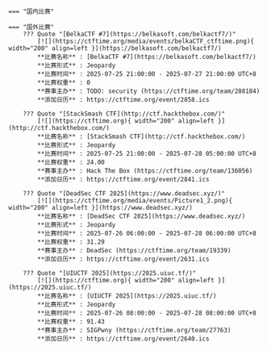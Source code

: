     === "国内比赛"
    
    === "国外比赛"
        ??? Quote "[BelkaCTF #7](https://belkasoft.com/belkactf7/)"  
            [![](https://ctftime.org/media/events/belkaCTF_ctftime.png){ width="200" align=left }](https://belkasoft.com/belkactf7/)  
            **比赛名称** : [BelkaCTF #7](https://belkasoft.com/belkactf7/)  
            **比赛形式** : Jeopardy  
            **比赛时间** : 2025-07-25 21:00:00 - 2025-07-27 21:00:00 UTC+8  
            **比赛权重** : 0  
            **赛事主办** : TODO: security (https://ctftime.org/team/288184)  
            **添加日历** : https://ctftime.org/event/2858.ics  
            
        ??? Quote "[StackSmash CTF](http://ctf.hackthebox.com/)"  
            [![](https://ctftime.org){ width="200" align=left }](http://ctf.hackthebox.com/)  
            **比赛名称** : [StackSmash CTF](http://ctf.hackthebox.com/)  
            **比赛形式** : Jeopardy  
            **比赛时间** : 2025-07-25 21:00:00 - 2025-07-28 05:00:00 UTC+8  
            **比赛权重** : 24.00  
            **赛事主办** : Hack The Box (https://ctftime.org/team/136056)  
            **添加日历** : https://ctftime.org/event/2841.ics  
            
        ??? Quote "[DeadSec CTF 2025](https://www.deadsec.xyz/)"  
            [![](https://ctftime.org/media/events/Picture1_2.png){ width="200" align=left }](https://www.deadsec.xyz/)  
            **比赛名称** : [DeadSec CTF 2025](https://www.deadsec.xyz/)  
            **比赛形式** : Jeopardy  
            **比赛时间** : 2025-07-26 06:00:00 - 2025-07-28 06:00:00 UTC+8  
            **比赛权重** : 31.29  
            **赛事主办** : DeadSec (https://ctftime.org/team/19339)  
            **添加日历** : https://ctftime.org/event/2631.ics  
            
        ??? Quote "[UIUCTF 2025](https://2025.uiuc.tf/)"  
            [![](https://ctftime.org){ width="200" align=left }](https://2025.uiuc.tf/)  
            **比赛名称** : [UIUCTF 2025](https://2025.uiuc.tf/)  
            **比赛形式** : Jeopardy  
            **比赛时间** : 2025-07-26 08:00:00 - 2025-07-28 08:00:00 UTC+8  
            **比赛权重** : 91.43  
            **赛事主办** : SIGPwny (https://ctftime.org/team/27763)  
            **添加日历** : https://ctftime.org/event/2640.ics  
            